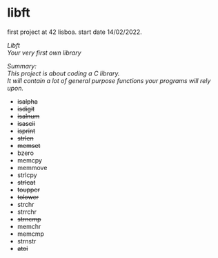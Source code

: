 # libft

first project at 42 lisboa. start date 14/02/2022.

*Libft  
Your very first own library*

*Summary:  
This project is about coding a C library.  
It will contain a lot of general purpose functions your programs will rely upon.*

* ~~isalpha~~  
* ~~isdigit~~  
* ~~isalnum~~  
* ~~isascii~~  
* ~~isprint~~  
* ~~strlen~~  
* ~~memset~~  
* bzero  
* memcpy  
* memmove  
* strlcpy  
* ~~strlcat~~  
* ~~toupper~~  
* ~~tolower~~  
* strchr  
* strrchr  
* ~~strncmp~~  
* memchr  
* memcmp  
* strnstr  
* ~~atoi~~  